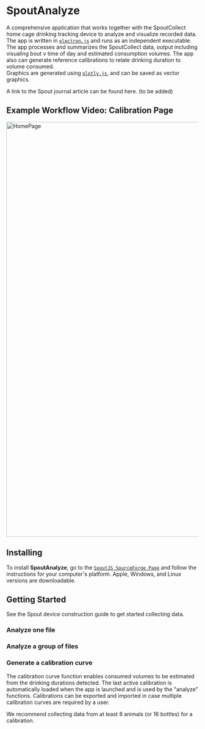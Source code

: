 # SpoutAnalyze
A comprehensive application that works together with the SpoutCollect home cage drinking tracking device to analyze and visualize recorded data. The app is written in [`electron.js`](https://github.com/electron/electron) and runs as an independent executable. The app processes and summarizes the SpoutCollect data, output including visualing bout v time of day and estimated consumption volumes. The app also can generate reference calibrations to relate drinking duration to volume consumed.  
Graphics are generated using [`plotly.js`](https://plotly.com/javascript/), and can be saved as vector graphics. <br>

A link to the Spout journal article can be found here. (to be added)

## Example Workflow Video: Calibration Page
<img width="1087" alt="HomePage" src="https://user-images.githubusercontent.com/84408520/124176017-53b36e00-da7c-11eb-8b13-5c6027f33d80.png">

## Installing
To install **SpoutAnalyze**, go to the [`SpoutJS SourceForge Page`](https://sourceforge.net/u/ahberson/profile) and follow the instructions for your computer's platform. Apple, Windows, and Linux versions are downloadable.

## Getting Started
See the Spout device construction guide to get started collecting data.

### Analyze one file

### Analyze a group of files

### Generate a calibration curve
The calibration curve function enables consumed volumes to be estimated from the drinking durations detected. The last active calibration is automatically loaded when the app is launched and is used by the "analyze" functions. Calibrations can be exported and imported in case multiple calibration curves are required by a user. <br>

We recommend collecting data from at least 8 animals (or 16 bottles) for a calibration. <br>
